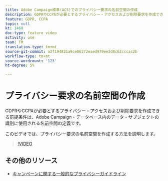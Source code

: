 ```yaml
---
title: Adobe Campaign標準(ACS)でのプライバシー要求の名前空間の作成
description: GDPRやCCPAが必要とするプライバシー・アクセスおよび削除要求を作成できる前提条件は、Adobe Campaign・データベース内のデータ・サブジェクトの識別に使用される名前空間の定義です。 このビデオでは、プライバシー要求の名前空間を作成する方法を説明します。
feature: GDPR, CCPA
topic: null
kt: 1460
doc-type: feature video
activity: use
team: TM
translation-type: tm+mt
source-git-commit: a2f194821a9ce06272eaed979ee2d8c62cccac2b
workflow-type: tm+mt
source-wordcount: '123'
ht-degree: 5%

---
```



# プライバシー要求の名前空間の作成

GDPRやCCPAが必要とするプライバシー・アクセスおよび削除要求を作成できる前提条件は、Adobe Campaign・データベース内のデータ・サブジェクトの識別に使用される名前空間の定義です。

このビデオでは、プライバシー要求の名前空間を作成する方法を説明します。

>[!VIDEO](https://video.tv.adobe.com/v/22600?quality=12)

## その他のリソース

* [キャンペーンに関する一般的なプライバシーガイドライン](https://helpx.adobe.com/jp/campaign/kb/campaign-privacy-overview.html)
